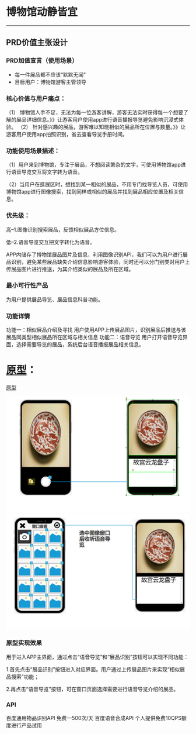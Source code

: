 # 博物馆动静皆宜
************
## PRD价值主张设计
### PRD加值宣言（使用场景）
* 每一件展品都不应该“默默无闻”
* 目标用户：博物馆游客主管领导
### 核心价值与用户痛点：
（1） 博物馆人手不足，无法为每一位游客讲解，游客无法实时获得每一个想要了解的展品详细信息。》》让游客用户使用app进行语音播报导览避免影响沉浸式体验。
（2） 针对感兴趣的展品，游客难以知晓相似的展品所在位置与数量。》》让游客用户使用app拍照识别，省去查看导览手册时间。
### 功能使用场景描述：

（1）用户来到博物馆，专注于展品，不想阅读繁杂的文字，可使用博物馆app进行语音导览交互将文字转为语音。

（2）当用户在逛展区时，想找到某一相似的展品，不用专门找导览人员，可使用博物馆app进行图像搜索，找到同样或相似的展品并找到展品相应位置及相关信息。
### 优先级：
高–1.图像识别搜索展品，反馈相似展品方位信息。

低–2.语音导览交互把文字转化为语音。

APP内储存了博物馆展品图片及信息，利用图像识别API，我们可以为用户进行展品识别，避免某些展品缺失介绍信息影响游客体验，同时还可以分门别类对用户上传展品图片进行推送，为其介绍类似的展品及所在区域。
### 最小可行性产品
为用户提供展品导览、展品信息科普功能。
### 功能详情
功能一：相似展品介绍及寻找
用户使用APP上传展品图片，识别展品后推送与该展品同类型相似展品所在区域与相关信息
功能二：语音导览 
用户打开语音导览界面，选择需要导览的展品，系统后台语音播报展品相关信息。

# [原型](http://nfunm061.gitee.io/api_mall_aimuseum)：
 [原型](http://nfunm061.gitee.io/api_mall_aimuseum)
 
![展品识别](575dacb679360d0a99943a5ca8416d2.png)
![语音导览](063ef787d93c5541b375df661367136.png)
### 原型实现效果
用于进入APP主界面，通过点击“语音导览”和“展品识别”按钮可以实现不同功能：

1.首先点击“展品识别”按钮进入对应界面。用户通过上传展品图片来实现“相似展品搜索”功能；

2.再点击“语音导览”按钮，可在窗口页面选择需要进行语音导览介绍的展品。
### API
百度通用物品识别API	免费—500次/天
百度语音合成API	个人提供免费10QPS额度进行产品试用	

